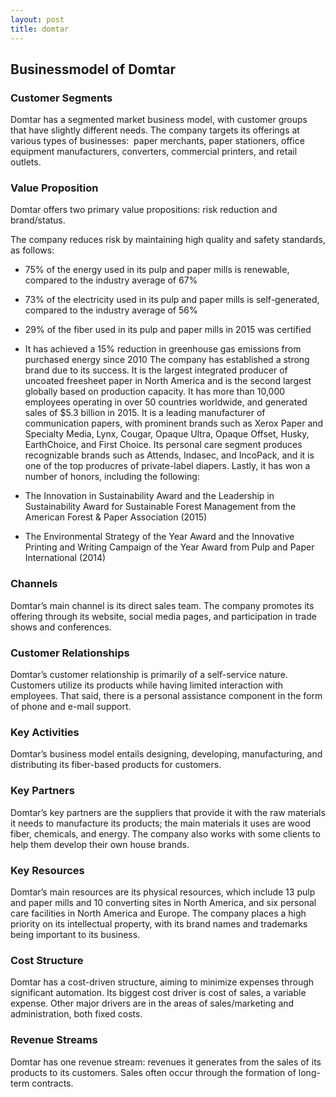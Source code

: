 ```yaml
---
layout: post
title: domtar
---
```


Businessmodel of Domtar
------------------------

### Customer Segments

Domtar has a segmented market business model, with customer groups that have slightly different needs. The company targets its offerings at various types of businesses:  paper merchants, paper stationers, office equipment manufacturers, converters, commercial printers, and retail outlets.

### Value Proposition

Domtar offers two primary value propositions: risk reduction and brand/status.

The company reduces risk by maintaining high quality and safety standards, as follows:

 * 75% of the energy used in its pulp and paper mills is renewable, compared to the industry average of 67%
* 73% of the electricity used in its pulp and paper mills is self-generated, compared to the industry average of 56%
* 29% of the fiber used in its pulp and paper mills in 2015 was certified
* It has achieved a 15% reduction in greenhouse gas emissions from purchased energy since 2010
 The company has established a strong brand due to its success. It is the largest integrated producer of uncoated freesheet paper in North America and is the second largest globally based on production capacity. It has more than 10,000 employees operating in over 50 countries worldwide, and generated sales of $5.3 billion in 2015. It is a leading manufacturer of communication papers, with prominent brands such as Xerox Paper and Specialty Media, Lynx, Cougar, Opaque Ultra, Opaque Offset, Husky, EarthChoice, and First Choice. Its personal care segment produces recognizable brands such as Attends, Indasec, and IncoPack, and it is one of the top producres of private-label diapers. Lastly, it has won a number of honors, including the following:

 * The Innovation in Sustainability Award and the Leadership in Sustainability Award for Sustainable Forest Management from the American Forest & Paper Association (2015)
* The Environmental Strategy of the Year Award and the Innovative Printing and Writing Campaign of the Year Award from Pulp and Paper International (2014)
 ### Channels

Domtar’s main channel is its direct sales team. The company promotes its offering through its website, social media pages, and participation in trade shows and conferences.

### Customer Relationships

Domtar’s customer relationship is primarily of a self-service nature. Customers utilize its products while having limited interaction with employees. That said, there is a personal assistance component in the form of phone and e-mail support.

### Key Activities

Domtar’s business model entails designing, developing, manufacturing, and distributing its fiber-based products for customers.

### Key Partners

Domtar’s key partners are the suppliers that provide it with the raw materials it needs to manufacture its products; the main materials it uses are wood fiber, chemicals, and energy. The company also works with some clients to help them develop their own house brands.

### Key Resources

Domtar’s main resources are its physical resources, which include 13 pulp and paper mills and 10 converting sites in North America, and six personal care facilities in North America and Europe. The company places a high priority on its intellectual property, with its brand names and trademarks being important to its business.

### Cost Structure

Domtar has a cost-driven structure, aiming to minimize expenses through significant automation. Its biggest cost driver is cost of sales, a variable expense. Other major drivers are in the areas of sales/marketing and administration, both fixed costs.

### Revenue Streams

Domtar has one revenue stream: revenues it generates from the sales of its products to its customers. Sales often occur through the formation of long-term contracts.
